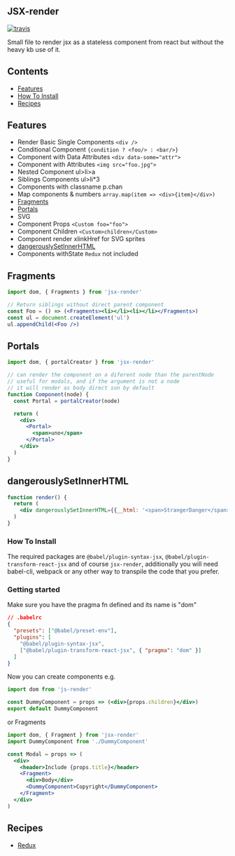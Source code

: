## JSX-render
[![travis](https://travis-ci.org/alecsgone/jsx-render.svg?branch=master)](https://travis-ci.org/alecsgone/jsx-render)

Small file to render jsx as a stateless component from react but without the heavy kb use of it.

## Contents
- [Features](#features)
- [How To Install](#how-to-install)
- [Recipes](#recipes)


## Features
- Render Basic Single Components `<div />`
- Conditional Component `{condition ? <foo/> : <bar/>}`
- Component with Data Attributes `<div data-some="attr">`
- Component with Attributes `<img src="foo.jpg">`
- Nested Component ul>li>a
- Siblings Components ul>li*3
- Components with classname p.chan
- Map components & numbers `array.map(item => <div>{item}</div>)`
- [Fragments](#fragments)
- [Portals](#portals)
- SVG
- Component Props `<Custom foo="foo">`
- Component Children `<Custom>children</Custom>`
- Component render xlinkHref for SVG sprites
- [dangerouslySetInnerHTML](#dangerouslysetinnerhtml)
- Components withState `Redux` not included

## Fragments
```jsx
import dom, { Fragments } from 'jsx-render'

// Return siblings without direct parent component
const Foo = () => (<Fragments><li></li><li></li></Fragments>)
const ul = document.createElement('ul')
ul.appendChild(<Foo />)
```

## Portals
```jsx
import dom, { portalCreator } from 'jsx-render'

// can render the component on a diferent node than the parentNode
// useful for modals, and if the argument is not a node
// it will render as body direct son by default
function Component(node) {
  const Portal = portalCreator(node)

  return (
    <div>
      <Portal>
        <span>uno</span>
      </Portal>
    </div>
  )
}
```

## dangerouslySetInnerHTML
```jsx
function render() {
  return (
    <div dangerouslySetInnerHTML={{__html: '<span>StrangerDanger</span>'}} />
  )
}
```

### How To Install
The required packages are `@babel/plugin-syntax-jsx`, `@babel/plugin-transform-react-jsx` and of course `jsx-render`, additionally you will need babel-cli, webpack or any other way to transpile the code that you prefer.

### Getting started

Make sure you have the pragma fn defined and its name is "dom"
```json
// .babelrc
{
  "presets": ["@babel/preset-env"],
  "plugins": [
    "@babel/plugin-syntax-jsx",
    ["@babel/plugin-transform-react-jsx", { "pragma": "dom" }]
  ]
}
```

Now you can create components e.g.
```jsx
import dom from 'js-render'

const DummyComponent = props => (<div>{props.children}</div>)
export default DummyComponent
```

or Fragments
```jsx
import dom, { Fragment } from 'jsx-render'
import DummyComponent from './DummyComponent'

const Modal = props => (
  <div>
    <header>Include {props.title}</header>
    <Fragment>
      <div>Body</div>
      <DummyComponent>Copyright</DummyComponent>
    </Fragment>
  </div>
)
```

## Recipes
- [Redux](recipes/redux.md)

